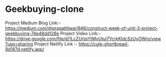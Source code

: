 # Geekbuying-clone
Project Medium Blog Link:- https://medium.com/@pragatitiwari946/construct-week-of-unit-3-project-geekbuying-74e48dd126e
Project Video Link:- https://drive.google.com/file/d/1LcZUrtqYtMvUtui7YcrkKIdcSzUvOWro/view?usp=sharing
Project Netlify Link :- https://cute-shortbread-9d187d.netlify.app/

